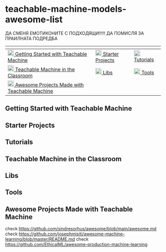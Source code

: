# teachable-machine-models-awesome-list

ДА СМЕНЯ ЕМОТИКОНИТЕ С ПОДХОДЯЩИ!!!!! ДА ПОМИСЛЯ ЗА ПРАИЛНАТА ПОДРЕДБА

<table>
<thead>
<tr>
<th></th>
<th></th>
<th></th>
</tr>
</thead>
<tbody>
<tr>
<td><a href="#getting-started-with-teachable-machine"><g-emoji class="g-emoji" alias="mag" fallback-src="https://github.githubassets.com/images/icons/emoji/unicode/1f50d.png"><img class="emoji" alt="mag" height="20" width="20" src="https://github.githubassets.com/images/icons/emoji/unicode/1f50d.png"></g-emoji> Getting Started with Teachable Machine</a></td>
<td><a href="#starter-projects"><g-emoji class="g-emoji" alias="lock_with_ink_pen" fallback-src="https://github.githubassets.com/images/icons/emoji/unicode/1f50f.png"><img class="emoji" alt="lock_with_ink_pen" height="20" width="20" src="https://github.githubassets.com/images/icons/emoji/unicode/1f50f.png"></g-emoji> Starter Projects</a></td>
<td><a href="#tutorials"><g-emoji class="g-emoji" alias="scroll" fallback-src="https://github.githubassets.com/images/icons/emoji/unicode/1f4dc.png"><img class="emoji" alt="scroll" height="20" width="20" src="https://github.githubassets.com/images/icons/emoji/unicode/1f4dc.png"></g-emoji> Tutorials</a></td>
</tr>
<tr>
<td><a href="#teachable-machine-in-the-classroom"><g-emoji class="g-emoji" alias="checkered_flag" fallback-src="https://github.githubassets.com/images/icons/emoji/unicode/1f3c1.png"><img class="emoji" alt="checkered_flag" height="20" width="20" src="https://github.githubassets.com/images/icons/emoji/unicode/1f3c1.png"></g-emoji> Teachable Machine in the Classroom</a></td>
<td><a href="#libs"><g-emoji class="g-emoji" alias="muscle" fallback-src="https://github.githubassets.com/images/icons/emoji/unicode/1f4aa.png"><img class="emoji" alt="muscle" height="20" width="20" src="https://github.githubassets.com/images/icons/emoji/unicode/1f4aa.png"></g-emoji> Libs</a></td>
<td><a href="#tools"><g-emoji class="g-emoji" alias="robot" fallback-src="https://github.githubassets.com/images/icons/emoji/unicode/1f916.png"><img class="emoji" alt="robot" height="20" width="20" src="https://github.githubassets.com/images/icons/emoji/unicode/1f916.png"></g-emoji> Tools</a></td>
</tr>
<tr>
<td><a href="awesome-projects-made-with-teachable-machine"><g-emoji class="g-emoji" alias="notebook" fallback-src="https://github.githubassets.com/images/icons/emoji/unicode/1f4d3.png"><img class="emoji" alt="notebook" height="20" width="20" src="https://github.githubassets.com/images/icons/emoji/unicode/1f4d3.png"></g-emoji> Awesome Projects Made with Teachable Machine</a></td>
<td></td>
<td></td>
</tr>
</tbody>
</table>

## Getting Started with Teachable Machine

## Starter Projects

## Tutorials

## Teachable Machine in the Classroom

## Libs

## Tools

## Awesome Projects Made with Teachable Machine 



check https://github.com/sindresorhus/awesome/blob/main/awesome.md
check https://github.com/josephmisiti/awesome-machine-learning/blob/master/README.md
check https://github.com/EthicalML/awesome-production-machine-learning
